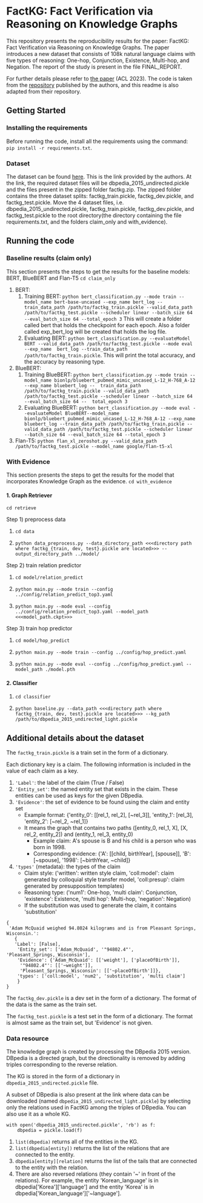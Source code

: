 # FactKG: Fact Verification via Reasoning on Knowledge Graphs
This repository presents the reproducibility results for the paper: FactKG: Fact Verification via Reasoning on Knowledge Graphs. The paper introduces a new dataset that consists of 108k natural language claims with five types of reasoning: One-hop, Conjunction, Existence, Multi-hop, and Negation. The report of the study is present in the file FINAL_REPORT.

For further details please refer to [the paper](https://arxiv.org/abs/2305.06590) (ACL 2023). The code is taken from the [repository](https://github.com/jiho283/FactKG/tree/main) published by the authors, and this readme is also adapted from their repository.

## Getting Started
### Installing the requirements
Before running the code, install all the requirements using the command: ```pip install -r requirements.txt```. 
### Dataset
The dataset can be found [here](https://drive.google.com/drive/folders/1q0_MqBeGAp5_cBJCBf_1alYaYm14OeTk?usp=share_link). This is the link provided by the authors. At the link, the required dataset files will be dbpedia_2015_undirected.pickle and the files present in the zipped folder factkg.zip. The zipped folder contains the three dataset splits: factkg_train.pickle, factkg_dev.pickle, and factkg_test.pickle. Move the 4 dataset files, i.e. dbpedia_2015_undirected.pickle, factkg_train.pickle, factkg_dev.pickle, and factkg_test.pickle to the root directory(the directory containing the file requirements.txt, and the folders claim_only and with_evidence). 

## Running the code
### Baseline results (claim only)
This section presents the steps to get the results for the baseline models: BERT, BlueBERT and Flan-T5
```cd claim_only```
1. BERT: 
    1. Training BERT: ```python bert_classification.py --mode train --model_name bert-base-uncased --exp_name bert_log --train_data_path /path/to/factkg_train.pickle --valid_data_path /path/to/factkg_test.pickle --scheduler linear --batch_size 64 --eval_batch_size 64 --total_epoch 3``` This will create a folder called bert that holds the checkpoint for each epoch. Also a folder called exp_bert_log will be created that holds the log file.
    2. Evaluating BERT: ```python bert_classification.py --evaluateModel BERT --valid_data_path /path/to/factkg_test.pickle --mode eval --exp_name 
                           bert_log --train_data_path /path/to/factkg_train.pickle```. This will print the total accuracy, and the accuracy by reasoning type.
2. BlueBERT:
    1. Training BlueBERT: ```python bert_classification.py --mode train --model_name bionlp/bluebert_pubmed_mimic_uncased_L-12_H-768_A-12 --exp_name bluebert_log -- 
                          train_data_path /path/to/factkg_train.pickle --valid_data_path /path/to/factkg_test.pickle --scheduler linear --batch_size 64 --eval_batch_size 64 -- 
                           total_epoch 3```
    2. Evaluating BlueBERT: ```python bert_classification.py --mode eval --evaluateModel BlueBERT--model_name bionlp/bluebert_pubmed_mimic_uncased_L-12_H-768_A-12 --exp_name 
                            bluebert_log --train_data_path /path/to/factkg_train.pickle --valid_data_path /path/to/factkg_test.pickle --scheduler linear --batch_size 64 --eval_batch_size 64 --total_epoch 3```
3. Flan-T5: ```python flan_xl_zeroshot.py --valid_data_path /path/to/factkg_test.pickle --model_name google/flan-t5-xl```

### With Evidence
This section presents the steps to get the results for the model that incorporates Knowledge Graph as the evidence.
```cd with_evidence```

#### 1. Graph Retriever

```cd retrieve```

Step 1) preprocess data

1. ```cd data```

2. ```python data_preprocess.py --data_directory_path <<<directory path where factkg_{train, dev, test}.pickle are located>>> --output_directory_path ../model/```


Step 2) train relation predictor

1. ```cd model/relation_predict```

2. ```python main.py --mode train --config ../config/relation_predict_top3.yaml```

3. ```python main.py --mode eval --config ../config/relation_predict_top3.yaml --model_path <<<model_path.ckpt>>>```

Step 3) train hop predictor

1. ```cd model/hop_predict```

2. ```python main.py --mode train --config ../config/hop_predict.yaml```

3. ```python main.py --mode eval --config ../config/hop_predict.yaml --model_path ./model.pth```

#### 2. Classifier

1. ```cd classifier```

2. ```python baseline.py --data_path <<<directory path where factkg_{train, dev, test}.pickle are located>>> --kg_path /path/to/dbpedia_2015_undirected_light.pickle```


## Additional details about the dataset
The ```factkg_train.pickle``` is a train set in the form of a dictionary.

Each dictionary key is a claim. The following information is included in the value of each claim as a key.
1) ```'Label'```: the label of the claim (True / False)
2) ```'Entity_set'```: the named entity set that exists in the claim. These entities can be used as keys for the given DBpedia.
3) ```'Evidence'```: the set of evidence to be found using the claim and entity set
   * Example format: {'entity_0': [[rel_1, rel_2], [~rel_3]], 'entity_1': [rel_3], 'entity_2': [~rel_2, ~rel_1]}
   * It means the graph that contains two paths ([entity_0, rel_1, X], [X, rel_2, entity_2]) and (entity_1, rel_3, entity_0)
      * Example claim: A's spouse is B and his child is a person who was born in 1998.
      * Corresponding evidence: {'A': [[child, birthYear], [spouse]], 'B': [~spouse], '1998': [~birthYear, ~child]}
4) ```'types'``` (metadata): the types of the claim 
   * Claim style: ('written': written style claim, 'coll:model': claim generated by colloquial style transfer model, 'coll:presup': claim generated by presupposition templates)
   * Reasoning type: ('num1': One-hop, 'multi claim': Conjunction, 'existence': Existence, 'multi hop': Multi-hop, 'negation': Negation)
   * If the substitution was used to generate the claim, it contains 'substitution'
```
{
 'Adam McQuaid weighed 94.8024 kilograms and is from Pleasant Springs, Wisconsin.': 
   {
   'Label': [False],
    'Entity_set': ['Adam_McQuaid', '"94802.4"', 'Pleasant_Springs,_Wisconsin'],
    'Evidence': {'Adam_McQuaid': [['weight'], ['placeOfBirth']],
     '"94802.4"': [['~weight']],
     'Pleasant_Springs,_Wisconsin': [['~placeOfBirth']]},
    'types': ['coll:model', 'num2', 'substitution', 'multi claim']
    }
}
```

The ```factkg_dev.pickle``` is a dev set in the form of a dictionary. The format of the data is the same as the train set.

The ```factkg_test.pickle``` is a test set in the form of a dictionary. The format is almost same as the train set, but 'Evidence' is not given.

### Data resource
The knowledge graph is created by processing the DBpedia 2015 version. DBpedia is a directed graph, but the directionality is removed by adding triples corresponding to the reverse relation.

The KG is stored in the form of a dictionary in ```dbpedia_2015_undirected.pickle``` file. 

A subset of DBpedia is also present at the link where data can be downloaded (named ```dbpedia_2015_undirected_light.pickle```) by selecting only the relations used in FactKG among the triples of DBpedia. You can also use it as a whole KG.


```
with open('dbpedia_2015_undirected.pickle', 'rb') as f:
    dbpedia = pickle.load(f)
```
1) ```list(dbpedia)``` returns all of the entities in the KG.
2) ```list(dbpedia[entity])``` returns the list of the relations that are connected to the entity.
3) ```dbpedia[entity][relation]``` returns the list of the tails that are connected to the entity with the relation.
4) There are also reversed relations (they contain '~' in front of the relations). For example, the entity 'Korean_language' is in dbpedia['Korea']['language'] and the entity 'Korea' is in dbpedia['Korean_language']['~language'].

